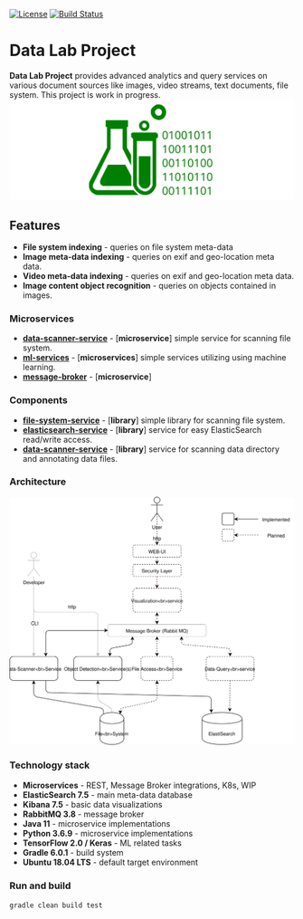 [![License](https://img.shields.io/badge/License-Apache%202.0-blue.svg)](https://opensource.org/licenses/Apache-2.0)
[![Build Status](https://travis-ci.org/jveverka/data-lab.svg?branch=master)](https://travis-ci.org/jveverka/data-lab.svg?branch=master)

# Data Lab Project
__Data Lab Project__ provides advanced analytics and query services on various document sources like 
images, video streams, text documents, file system. This project is work in progress.
![datalab](docs/data-lab-image.svg)

## Features
* __File system indexing__ - queries on file system meta-data
* __Image meta-data indexing__ - queries on exif and geo-location meta data.
* __Video meta-data indexing__ - queries on exif and geo-location meta data.
* __Image content object recognition__ - queries on objects contained in images. 

### Microservices
* [__data-scanner-service__](data-scanner-service) - [__microservice__] simple service for scanning file system.
* [__ml-services__](ml-services) - [__microservices__] simple services utilizing using machine learning.
* [__message-broker__](message-broker) - [__microservice__]

### Components 
* [__file-system-service__](file-system-service) - [__library__] simple library for scanning file system.
* [__elasticsearch-service__](elasticsearch) - [__library__] service for easy ElasticSearch read/write access.
* [__data-scanner-service__](data-scanner-service) - [__library__] service for scanning data directory and annotating data files.

### Architecture
![architecture](docs/architecture-01.svg)

### Technology stack
* __Microservices__ - REST, Message Broker integrations, K8s, WIP
* __ElasticSearch 7.5__ - main meta-data database
* __Kibana 7.5__ - basic data visualizations
* __RabbitMQ 3.8__ - message broker
* __Java 11__ - microservice implementations 
* __Python 3.6.9__ - microservice implementations
* __TensorFlow 2.0 / Keras__ - ML related tasks
* __Gradle 6.0.1__ - build system 
* __Ubuntu 18.04 LTS__ - default target environment

### Run and build
```
gradle clean build test
```
